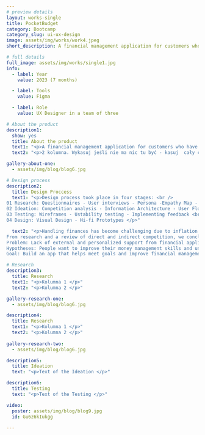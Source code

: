 ```yaml
---
# preview details
layout: works-single
title: PocketBudget
category: Bootcamp
category_slug: ui-ux-design
image: assets/img/works/work4.jpeg
short_description: A financial management application for customers who have difficulty controlling their budget and want to improve it.

# full details
full_image: assets/img/works/single1.jpg
info:
  - label: Year
    value: 2023 (7 months)

  - label: Tools
    value: Figma

  - label: Role
    value: UX Designer in a team of three

# About the product
description1:
  show: yes
  title: About the product
  text1: "<p>A financial management application for customers who have difficulty controlling their budget and want to improve it.</p>"
  text2: "<p>2 kolumna. Wykasuj jeśli nie ma nic tu być - kasuj  cały cudzysłów, zostaje tylko to: text2: </p>"

gallery-about-one:
  - assets/img/blog/blog6.jpg

# Design process
description2:
  title: Design Proccess
  text1: "<p>Design process took place in four stages: <br />
01 Research: Questionnaires - User interviews - Persona -Empathy Map - User Journey Map <br />
02 Ideation: Competition analysis - Information Architecture - User Flow <br />
03 Testing: Wireframes - Ustability testing - Implementing feedback <br />
04 Design: Visual Design - Hi-fi Prototypes </p>"

  text2: "<p>Handling finances has become challenging due to inflation. To help people organize their finances better our team worked on application which can provide comprehensive solutions, personalized advice, and external support in their management. <br />
From research and a review of direct and indirect competition, we concluded that these applications do not offer user support, which formed the basis of our hypothesis. <br />
Problem: Lack of external and personalized support from financial applications <br />
Hypotheses: People want to improve their money management skills and understand money management better. <br />
Goal: Build an app that helps meet goals and improve financial management process while educating the user.</p>"

# Research
description3:
  title: Research
  text1: "<p>Kolumna 1 </p>"
  text2: "<p>Kolumna 2 </p>"

gallery-research-one:
  - assets/img/blog/blog6.jpg

description4:
  title: Research
  text1: "<p>Kolumna 1 </p>"
  text2: "<p>Kolumna 2 </p>"
  
gallery-research-two:
  - assets/img/blog/blog6.jpg

description5:
  title: Ideation
  text: "<p>Text of the Ideation </p>"

description6:
  title: Testing
  text: "<p>Text of the Testing </p>"

video:
  poster: assets/img/blog/blog9.jpg
  id: Gu6z6kIukgg
  
---
```

